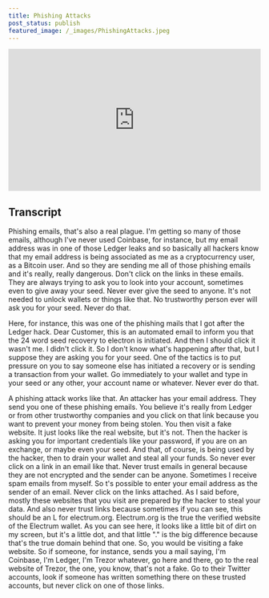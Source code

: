 ```yaml
---
title: Phishing Attacks
post_status: publish
featured_image: /_images/PhishingAttacks.jpeg
---
```


<div style="padding:56.25% 0 0 0;position:relative;"><iframe src="https://player.vimeo.com/video/844635836?badge=0&amp;autopause=0&amp;player_id=0&amp;app_id=58479" frameborder="0" allow="autoplay; fullscreen; picture-in-picture" allowfullscreen style="position:absolute;top:0;left:0;width:100%;height:100%;" title="053 Phishing attacks"></iframe></div>

<div style="margin-bottom:30px;"></div>

## Transcript

Phishing emails, that's also a real plague. I'm getting so many of those emails, although I've never used Coinbase, for instance, but my email address was in one of those Ledger leaks and so basically all hackers know that my email address is being associated as me as a cryptocurrency user, as a Bitcoin user. And so they are sending me all of those phishing emails and it's really, really dangerous. Don't click on the links in these emails. They are always trying to ask you to look into your account, sometimes even to give away your seed. Never ever give the seed to anyone. It's not needed to unlock wallets or things like that. No trustworthy person ever will ask you for your seed. Never do that. 

Here, for instance, this was one of the phishing mails that I got after the Ledger hack. Dear Customer, this is an automated email to inform you that the 24 word seed recovery to electron is initiated. And then I should click it wasn't me. I didn't click it. So I don't know what's happening after that, but I suppose they are asking you for your seed. One of the tactics is to put pressure on you to say someone else has initiated a recovery or is sending a transaction from your wallet. Go immediately to your wallet and type in your seed or any other, your account name or whatever. Never ever do that. 

A phishing attack works like that. An attacker has your email address. They send you one of these phishing emails. You believe it's really from Ledger or from other trustworthy companies and you click on that link because you want to prevent your money from being stolen. You then visit a fake website. It just looks like the real website, but it's not. Then the hacker is asking you for important credentials like your password, if you are on an exchange, or maybe even your seed. And that, of course, is being used by the hacker, then to drain your wallet and steal all your funds. So never ever click on a link in an email like that. Never trust emails in general because they are not encrypted and the sender can be anyone. Sometimes I receive spam emails from myself. So t's possible to enter your email address as the sender of an email. Never click on the links attached. As I said before, mostly these websites that you visit are prepared by the hacker to steal your data. And also never trust links because sometimes if you can see, this should be an L for electrum.org. Electrum.org is the true the verified website of the Electrum wallet. As you can see here, it looks like a little bit of dirt on my screen, but it's a little dot, and that little "." is the big difference because that's the true domain behind that one. So, you would be visiting a fake website. So if someone, for instance, sends you a mail saying, I'm Coinbase, I'm Ledger, I'm Trezor whatever, go here and there, go to the real website of Trezor, the one, you know, that's not a fake. Go to their Twitter accounts, look if someone has written something there on these trusted accounts, but never click on one of those links.
